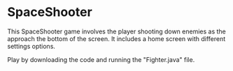 # SpaceShooter
This SpaceShooter game involves the player shooting down enemies as the approach the bottom of the screen. It includes a home screen with different settings options.

Play by downloading the code and running the "Fighter.java" file.
